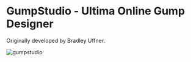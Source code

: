 # GumpStudio - Ultima Online Gump Designer

Originally developed by Bradley Uffner.

![gumpstudio](https://user-images.githubusercontent.com/6239195/62419279-0d4a0e80-b6af-11e9-8448-acbdbba37910.png)
